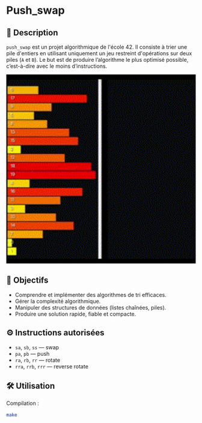 # Push_swap

## 📌 Description

`push_swap` est un projet algorithmique de l'école 42. Il consiste à trier une pile d'entiers en utilisant uniquement un jeu restreint d'opérations sur deux piles (`A` et `B`). Le but est de produire l’algorithme le plus optimisé possible, c’est-à-dire avec le moins d’instructions.

<p align="center"> <img src="https://github.com/Mehdo0/push_swap/blob/main/.assets/push_swap.gif" width="720" alt="Aperçu de l'algorithme de tri de push _swap"/> </p>

## 🧠 Objectifs

- Comprendre et implémenter des algorithmes de tri efficaces.
- Gérer la complexité algorithmique.
- Manipuler des structures de données (listes chaînées, piles).
- Produire une solution rapide, fiable et compacte.

## ⚙️ Instructions autorisées

- `sa`, `sb`, `ss` — swap
- `pa`, `pb` — push
- `ra`, `rb`, `rr` — rotate
- `rra`, `rrb`, `rrr` — reverse rotate

## 🛠️ Utilisation

Compilation :
```bash
make
